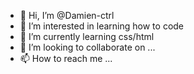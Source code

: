 - 👋 Hi, I’m @Damien-ctrl
- 👀 I’m interested in learning how to code
- 🌱 I’m currently learning css/html
- 💞️ I’m looking to collaborate on ...
- 📫 How to reach me ...

<!---
Damien-ctrl/Damien-ctrl is a ✨ special ✨ repository because its `README.md` (this file) appears on your GitHub profile.
You can click the Preview link to take a look at your changes.
--->
